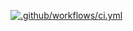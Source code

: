 [![.github/workflows/ci.yml](https://github.com/Dan13681989/chemtech/actions/workflows/ci.yml/badge.svg)](https://github.com/Dan13681989/chemtech/actions/workflows/ci.yml)
